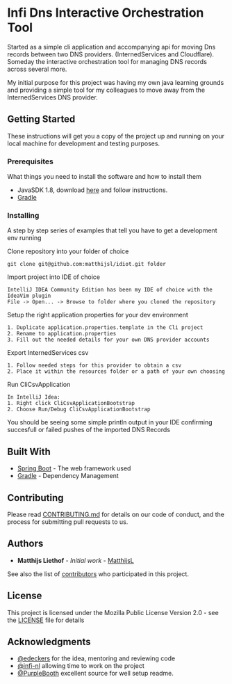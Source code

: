 # Infi Dns Interactive Orchestration Tool

Started as a simple cli application and accompanying api for moving Dns records between two DNS providers.
(InternedServices and Cloudflare). Someday the interactive orchestration tool for managing DNS records across several more.

My initial purpose for this project was having my own java learning grounds and providing a simple tool for my colleagues to move away from the InternedServices DNS provider.


## Getting Started

These instructions will get you a copy of the project up and running on your local machine for development and testing purposes.

### Prerequisites

What things you need to install the software and how to install them


- JavaSDK 1.8, download [here](http://www.oracle.com/technetwork/java/javase/downloads/jdk8-downloads-2133151.html) and follow instructions.
- [Gradle](https://gradle.org/install/)

### Installing

A step by step series of examples that tell you have to get a development env running

Clone repository into your folder of choice

```
git clone git@github.com:matthijsl/idiot.git folder

```

Import project into IDE of choice
```
IntelliJ IDEA Community Edition has been my IDE of choice with the IdeaVim plugin
File -> Open... -> Browse to folder where you cloned the repository
```

Setup the right application properties for your dev environment

```
1. Duplicate application.properties.template in the Cli project
2. Rename to application.properties
3. Fill out the needed details for your own DNS provider accounts
```

Export InternedServices csv

```
1. Follow needed steps for this provider to obtain a csv
2. Place it within the resources folder or a path of your own choosing
```

Run CliCsvApplication
```
In IntelliJ Idea:
1. Right click CliCsvApplicationBootstrap
2. Choose Run/Debug CliCsvApplicationBootstrap
```

You should be seeing some simple println output in your IDE confirming succesfull or failed pushes of the imported DNS Records


## Built With

* [Spring Boot](https://projects.spring.io/spring-boot/) - The web framework used
* [Gradle](https://gradle.org/) - Dependency Management

## Contributing

Please read [CONTRIBUTING.md](CONTRIBUTING.md) for details on our code of conduct, and the process for submitting pull requests to us.

## Authors

* **Matthijs Liethof** - *Initial work* - [MatthijsL](https://github.com/matthijsl)

See also the list of [contributors](https://github.com/matthijsl/idiot/contributors) who participated in this project.

## License

This project is licensed under the Mozilla Public License Version 2.0 - see the [LICENSE](LICENSE) file for details

## Acknowledgments

* [@edeckers](https://github.com/edeckers) for the idea, mentoring and reviewing code
* [@infi-nl](https://github.com/infi-nl) allowing time to work on the project
* [@PurpleBooth](https://github.com/PurpleBooth) excellent source for well setup readme.

